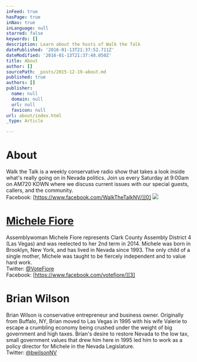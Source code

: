 ```yaml
---
inFeed: true
hasPage: true
inNav: true
inLanguage: null
starred: false
keywords: []
description: Learn about the hosts of Walk the Talk
datePublished: '2016-01-13T21:37:52.711Z'
dateModified: '2016-01-13T21:37:48.050Z'
title: About
author: []
sourcePath: _posts/2015-12-19-about.md
published: true
authors: []
publisher:
  name: null
  domain: null
  url: null
  favicon: null
url: about/index.html
_type: Article

---
```

# About

Walk the Talk is a weekly conservative radio show that takes a look inside what's really going on in Nevada politics.  Join us every Saturday at 9:00am on AM720 KDWN where we discuss current issues with our special guests, callers, and the community.   
Facebook: [https://www.facebook.com/WalkTheTalkNV/][0]
![](https://s3-us-west-2.amazonaws.com/the-grid-img/p/978fda10e35f201425d3f78bacc01729bff3b5ea.jpg)

# [Michele Fiore][1]

Assemblywoman Michele Fiore represents Clark County Assembly District 4 (Las Vegas) and was reelected to her 2nd term in 2014\. Michele was born in Brooklyn, New York, and has lived in Nevada since 1993\. The only child of a single mother, Michele was taught to be fiercely independent and to value hard work.  
Twitter: [@VoteFiore][2]  
Facebook: [https://www.facebook.com/votefiore/][3]

# Brian Wilson

Brian Wilson is conservative entrepreneur and business owner. Originally from Buffalo, NY, Brian moved to Las Vegas in 1995 with his wife Valerie to escape a crumbling economy being crushed under the weight of big government and high taxes. Brian's desire to restore Nevada to the low tax, small government values that drew him here in 1995 led him to work as a policy director for Michele in the Nevada Legislature.   
Twitter: [@bwilsonNV][4]

[0]: https://www.facebook.com/WalkTheTalkNV/
[1]: http://votefiore.com/
[2]: https://twitter.com/VoteFiore
[3]: https://www.facebook.com/votefiore/
[4]: https://twitter.com/bwilsonNV